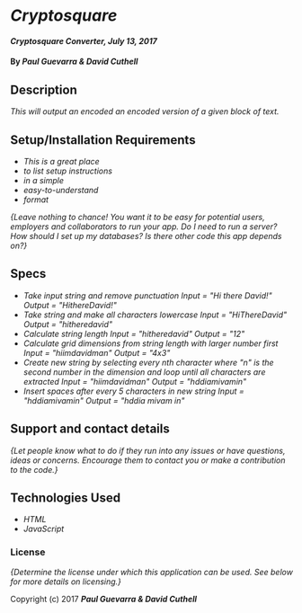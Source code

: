 # _Cryptosquare_

#### _Cryptosquare Converter, July 13, 2017_

#### By _**Paul Guevarra & David Cuthell**_

## Description

_This will output an encoded an encoded version of a given block of text._

## Setup/Installation Requirements

* _This is a great place_
* _to list setup instructions_
* _in a simple_
* _easy-to-understand_
* _format_

_{Leave nothing to chance! You want it to be easy for potential users, employers and collaborators to run your app. Do I need to run a server? How should I set up my databases? Is there other code this app depends on?}_

## Specs

* _Take input string and remove punctuation_
  _Input = "Hi there David!"_
  _Output = "HithereDavid!"_
* _Take string and make all characters lowercase_
  _Input = "HiThereDavid"_
  _Output = "hitheredavid"_
* _Calculate string length_
  _Input = "hitheredavid"_
  _Output = "12"_
* _Calculate grid dimensions from string length with larger number first_
  _Input = "hiimdavidman"_
  _Output = "4x3"_
* _Create new string by selecting every nth character where "n" is the second number in the dimension and loop until all characters are extracted_
  _Input = "hiimdavidman"_
  _Output = "hddiamivamin"_
* _Insert spaces after every 5 characters in new string_
  _Input = "hddiamivamin"_
  _Output = "hddia mivam in"_


## Support and contact details

_{Let people know what to do if they run into any issues or have questions, ideas or concerns.  Encourage them to contact you or make a contribution to the code.}_

## Technologies Used

* _HTML_
* _JavaScript_

### License

*{Determine the license under which this application can be used.  See below for more details on licensing.}*

Copyright (c) 2017 **_Paul Guevarra & David Cuthell_**
